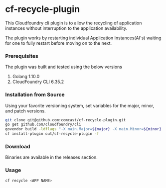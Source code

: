 # cf-recycle-plugin

This Cloudfoundry cli plugin is to allow the recycling of application instances without interruption to the application availability.

The plugin works by restarting individual Application Instances(AI's) waiting for one to fully restart before moving on to the next.

### Prerequisites
The plugin was built and tested using the below versions
1. Golang 1.10.0
2. CloudFoundry CLI 6.35.2

### Installation from Source
Using your favorite versioning system, set variables for the major, minor, and patch versions.
```sh
git clone git@github.com:comcast/cf-recycle-plugin.git
go get github.com/cloudfoundry/cli
govendor build -ldflags "-X main.Major=${major} -X main.Minor=${minor} -X main.Patch=${patch}" -o out/cf-recycle-plugin cf_recycle_plugin.go
cf install-plugin out/cf-recycle-plugin -f
```
### Download
Binaries are available in the releases section.

### Usage
```sh
cf recycle <APP NAME>
```
